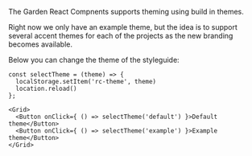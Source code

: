The Garden React Compnents supports theming using build in themes.

Right now we only have an example theme, but the idea is to support several
accent themes for each of the projects as the new branding becomes available.

Below you can change the theme of the styleguide:

```
const selectTheme = (theme) => {
  localStorage.setItem('rc-theme', theme)
  location.reload()
};

<Grid>
  <Button onClick={ () => selectTheme('default') }>Default theme</Button>
  <Button onClick={ () => selectTheme('example') }>Example theme</Button>
</Grid>
```
